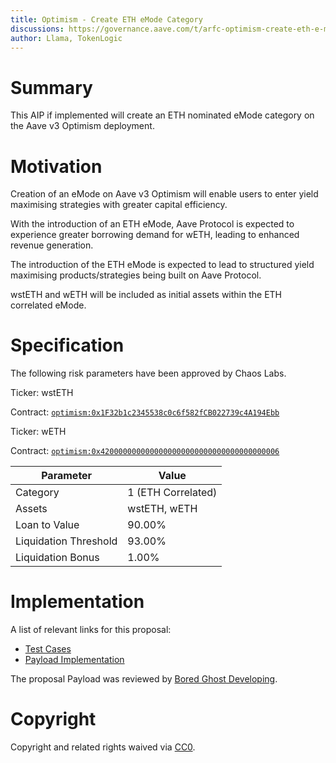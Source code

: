 ```yaml
---
title: Optimism - Create ETH eMode Category
discussions: https://governance.aave.com/t/arfc-optimism-create-eth-e-mode/13144
author: Llama, TokenLogic
---
```


# Summary

This AIP if implemented will create an ETH nominated eMode category on the Aave v3 Optimism deployment.

# Motivation

Creation of an eMode on Aave v3 Optimism will enable users to enter yield maximising strategies with greater capital efficiency.

With the introduction of an ETH eMode, Aave Protocol is expected to experience greater borrowing demand for wETH, leading to enhanced revenue generation.

The introduction of the ETH eMode is expected to lead to structured yield maximising products/strategies being built on Aave Protocol.

wstETH and wETH will be included as initial assets within the ETH correlated eMode.

# Specification

The following risk parameters have been approved by Chaos Labs.

Ticker: wstETH

Contract: [`optimism:0x1F32b1c2345538c0c6f582fCB022739c4A194Ebb`](https://optimistic.etherscan.io/token/0x1f32b1c2345538c0c6f582fcb022739c4a194ebb)

Ticker: wETH

Contract: [`optimism:0x4200000000000000000000000000000000000006`](https://optimistic.etherscan.io/address/0x4200000000000000000000000000000000000006)

| Parameter             | Value              |
| --------------------- | ------------------ |
| Category              | 1 (ETH Correlated) |
| Assets                | wstETH, wETH       |
| Loan to Value         | 90.00%             |
| Liquidation Threshold | 93.00%             |
| Liquidation Bonus     | 1.00%              |

# Implementation

A list of relevant links for this proposal:

- [Test Cases](https://github.com/bgd-labs/aave-proposals/blob/main/src/AaveV3OPEmode_20220622/AaveV3OPEmode_20220622_PayloadTest.t.sol)
- [Payload Implementation](https://github.com/bgd-labs/aave-proposals/blob/main/src/AaveV3OPEmode_20220622/AaveV3OPEmode_20220622_Payload.sol)

The proposal Payload was reviewed by [Bored Ghost Developing](https://bgdlabs.com/).

# Copyright

Copyright and related rights waived via [CC0](https://creativecommons.org/publicdomain/zero/1.0/).
